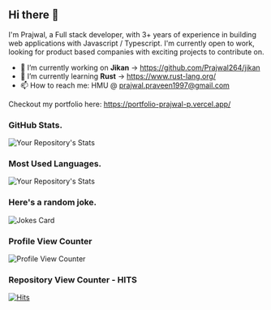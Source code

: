 ## Hi there 👋

I'm Prajwal, a Full stack developer, with 3+ years of experience in building web applications with Javascript / Typescript. I'm currently open to work, looking for product based companies with exciting projects to contribute on.

- 🔭 I’m currently working on **Jikan** -> https://github.com/Prajwal264/jikan
- 🌱 I’m currently learning **Rust** -> https://www.rust-lang.org/
- 📫 How to reach me: HMU @ prajwal.praveen1997@gmail.com

Checkout my portfolio here: https://portfolio-prajwal-p.vercel.app/

### GitHub Stats.
![Your Repository's Stats](https://github-readme-stats.vercel.app/api?username=Prajwal264&show_icons=true)

### Most Used Languages.
![Your Repository's Stats](https://github-readme-stats.vercel.app/api/top-langs/?username=Prajwal264&theme=blue-green)

### Here's a random joke.
![Jokes Card](https://readme-jokes.vercel.app/api)

### Profile View Counter
![Profile View Counter](https://komarev.com/ghpvc/?username=Prajwal264)

### Repository View Counter - HITS
[![Hits](https://hits.seeyoufarm.com/api/count/incr/badge.svg?url=https%3A%2F%2Fgithub.com%2FPrajwal264%2Fportfolio&count_bg=%2379C83D&title_bg=%23555555&icon=&icon_color=%23E7E7E7&title=hits&edge_flat=false)](https://hits.seeyoufarm.com)
